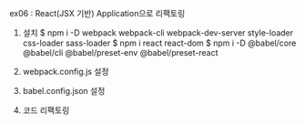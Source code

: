 ex06 : React(JSX 기반) Application으로 리팩토링

1. 설치
    $ npm i -D webpack webpack-cli webpack-dev-server style-loader css-loader sass-loader
    $ npm i react react-dom
    $ npm i -D @babel/core @babel/cli @babel/preset-env @babel/preset-react

2. webpack.config.js 설정
3. babel.config.json 설정

4. 코드 리팩토링

